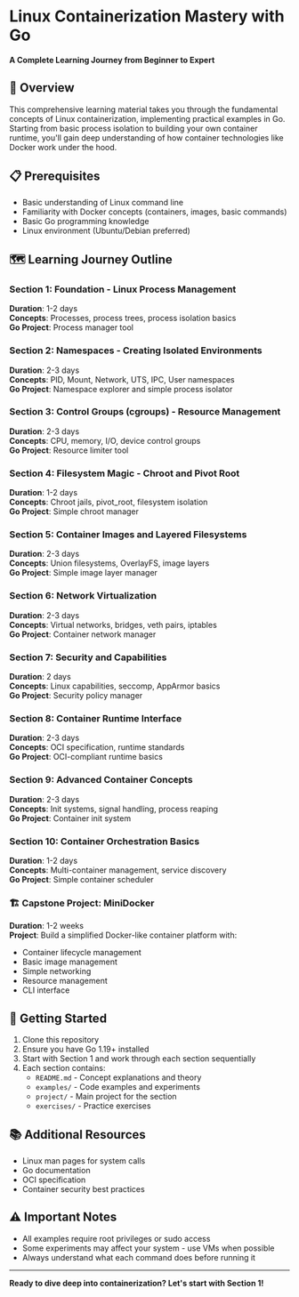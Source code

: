 # Linux Containerization Mastery with Go

**A Complete Learning Journey from Beginner to Expert**

## 🎯 Overview

This comprehensive learning material takes you through the fundamental concepts of Linux containerization, implementing practical examples in Go. Starting from basic process isolation to building your own container runtime, you'll gain deep understanding of how container technologies like Docker work under the hood.

## 📋 Prerequisites

- Basic understanding of Linux command line
- Familiarity with Docker concepts (containers, images, basic commands)
- Basic Go programming knowledge
- Linux environment (Ubuntu/Debian preferred)

## 🗺️ Learning Journey Outline

### **Section 1: Foundation - Linux Process Management**

**Duration**: 1-2 days  
**Concepts**: Processes, process trees, process isolation basics  
**Go Project**: Process manager tool

### **Section 2: Namespaces - Creating Isolated Environments**

**Duration**: 2-3 days  
**Concepts**: PID, Mount, Network, UTS, IPC, User namespaces  
**Go Project**: Namespace explorer and simple process isolator

### **Section 3: Control Groups (cgroups) - Resource Management**

**Duration**: 2-3 days  
**Concepts**: CPU, memory, I/O, device control groups  
**Go Project**: Resource limiter tool

### **Section 4: Filesystem Magic - Chroot and Pivot Root**

**Duration**: 1-2 days  
**Concepts**: Chroot jails, pivot_root, filesystem isolation  
**Go Project**: Simple chroot manager

### **Section 5: Container Images and Layered Filesystems**

**Duration**: 2-3 days  
**Concepts**: Union filesystems, OverlayFS, image layers  
**Go Project**: Simple image layer manager

### **Section 6: Network Virtualization**

**Duration**: 2-3 days  
**Concepts**: Virtual networks, bridges, veth pairs, iptables  
**Go Project**: Container network manager

### **Section 7: Security and Capabilities**

**Duration**: 2 days  
**Concepts**: Linux capabilities, seccomp, AppArmor basics  
**Go Project**: Security policy manager

### **Section 8: Container Runtime Interface**

**Duration**: 2-3 days  
**Concepts**: OCI specification, runtime standards  
**Go Project**: OCI-compliant runtime basics

### **Section 9: Advanced Container Concepts**

**Duration**: 2-3 days  
**Concepts**: Init systems, signal handling, process reaping  
**Go Project**: Container init system

### **Section 10: Container Orchestration Basics**

**Duration**: 1-2 days  
**Concepts**: Multi-container management, service discovery  
**Go Project**: Simple container scheduler

### **🏗️ Capstone Project: MiniDocker**

**Duration**: 1-2 weeks  
**Project**: Build a simplified Docker-like container platform with:

- Container lifecycle management
- Basic image management
- Simple networking
- Resource management
- CLI interface

## 🚀 Getting Started

1. Clone this repository
2. Ensure you have Go 1.19+ installed
3. Start with Section 1 and work through each section sequentially
4. Each section contains:
   - `README.md` - Concept explanations and theory
   - `examples/` - Code examples and experiments
   - `project/` - Main project for the section
   - `exercises/` - Practice exercises

## 📚 Additional Resources

- Linux man pages for system calls
- Go documentation
- OCI specification
- Container security best practices

## ⚠️ Important Notes

- All examples require root privileges or sudo access
- Some experiments may affect your system - use VMs when possible
- Always understand what each command does before running it

---

**Ready to dive deep into containerization? Let's start with Section 1!**
